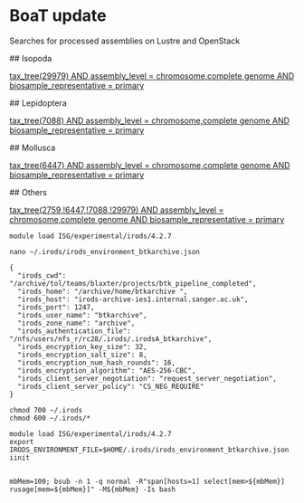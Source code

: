 # BoaT update

Searches for processed assemblies on Lustre and OpenStack

## Isopoda

[tax_tree(29979) AND assembly_level = chromosome,complete genome AND biosample_representative = primary](https://goat.genomehubs.org/search?query=tax_tree%2829979%29%20AND%20assembly_level%20%3D%20chromosome%2Ccomplete%20genome%20AND%20biosample_representative%20%3D%20primary&result=assembly&includeEstimates=true&taxonomy=ncbi&offset=0&fields=assembly_span%2Cchromosome_count%2Cassembly_level&names=assembly_name)

## Lepidoptera

[tax_tree(7088) AND assembly_level = chromosome,complete genome AND biosample_representative = primary](https://goat.genomehubs.org/search?query=tax_tree%287088%29%20AND%20assembly_level%20%3D%20chromosome%2Ccomplete%20genome%20AND%20biosample_representative%20%3D%20primary&result=assembly&includeEstimates=true&taxonomy=ncbi&offset=0&fields=assembly_span%2Cchromosome_count%2Cassembly_level&names=assembly_name)

## Mollusca

[tax_tree(6447) AND assembly_level = chromosome,complete genome AND biosample_representative = primary](https://goat.genomehubs.org/search?query=tax_tree%286447%29%20AND%20assembly_level%20%3D%20chromosome%2Ccomplete%20genome%20AND%20biosample_representative%20%3D%20primary&result=assembly&includeEstimates=true&taxonomy=ncbi&offset=0&fields=assembly_span%2Cchromosome_count%2Cassembly_level&names=assembly_name)


## Others

[tax_tree(2759,!6447,!7088,!29979) AND assembly_level = chromosome,complete genome AND biosample_representative = primary](https://goat.genomehubs.org/search?query=tax_tree%282759%2C%216447%2C%217088%2C%2129979%29%20AND%20assembly_level%20%3D%20chromosome%2Ccomplete%20genome%20AND%20biosample_representative%20%3D%20primary&result=assembly&includeEstimates=true&taxonomy=ncbi&offset=0&fields=assembly_span%2Cchromosome_count%2Cassembly_level&names=assembly_name)


```
module load ISG/experimental/irods/4.2.7 
```

```
nano ~/.irods/irods_environment_btkarchive.json

{
  "irods_cwd": "/archive/tol/teams/blaxter/projects/btk_pipeline_completed",
  "irods_home": "/archive/home/btkarchive ",
  "irods_host": "irods-archive-ies1.internal.sanger.ac.uk",
  "irods_port": 1247,
  "irods_user_name": "btkarchive",
  "irods_zone_name": "archive",
  "irods_authentication_file": "/nfs/users/nfs_r/rc28/.irods/.irodsA_btkarchive",
  "irods_encryption_key_size": 32,
  "irods_encryption_salt_size": 8,
  "irods_encryption_num_hash_rounds": 16,
  "irods_encryption_algorithm": "AES-256-CBC",
  "irods_client_server_negotiation": "request_server_negotiation",
  "irods_client_server_policy": "CS_NEG_REQUIRE"
}

chmod 700 ~/.irods
chmod 600 ~/.irods/*

module load ISG/experimental/irods/4.2.7
export IRODS_ENVIRONMENT_FILE=$HOME/.irods/irods_environment_btkarchive.json
iinit
```

```

mbMem=100; bsub -n 1 -q normal -R"span[hosts=1] select[mem>${mbMem}] rusage[mem=${mbMem}]" -M${mbMem} -Is bash
```